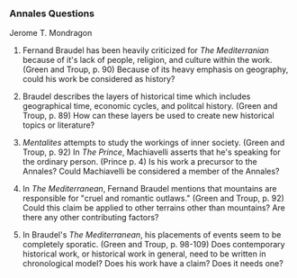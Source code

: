 ### Annales Questions
Jerome T. Mondragon

1. Fernand Braudel has been heavily criticized for _The Mediterranian_ because of it's lack of people, religion, and culture within the work. (Green and Troup, p. 90) Because of its heavy emphasis on geography, could his work be considered as history?

2. Braudel describes the layers of historical time which includes geographical time, economic cycles, and politcal history. (Green and Troup, p. 89) How can these layers be used to create new historical topics or literature?

3. _Mentalites_ attempts to study the workings of inner society. (Green and Troup, p. 92) In _The Prince_, Machiavelli asserts that he's speaking for the ordinary person. (Prince p. 4) Is his work a precursor to the Annales? Could Machiavelli be considered a member of the Annales?

4. In _The Mediterranean_, Fernand Braudel mentions that mountains are responsible for "cruel and romantic outlaws." (Green and Troup, p. 92) Could this claim be applied to other terrains other than mountains? Are there any other contributing factors?

5. In Braudel's _The Mediterranean_, his placements of events seem to be completely sporatic.  (Green and Troup, p. 98-109) Does contemporary historical work, or historical work in general, need to be written in chronological model? Does his work have a claim? Does it needs one?

